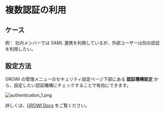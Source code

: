 # 複数認証の利用

## ケース

例： 社内メンバーでは SAML 連携を利用しているが、外部ユーザーは別の認証を利用したい。

## 設定方法

GROWI の管理メニューのセキュリティ設定ページ下部にある  **認証機構設定** から、設定したい認証機構にチェックすることで有効にできます。

![authentication_1.png](/assets/images/ja/authentication_1.png)

詳しくは、[GROWI Docs](https://docs.growi.org) をご覧ください。
